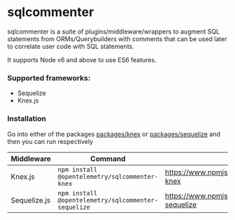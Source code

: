 # sqlcommenter

sqlcommenter is a suite of plugins/middleware/wrappers to augment SQL statements from ORMs/Querybuilders
with comments that can be used later to correlate user code with SQL statements.

It supports Node v6 and above to use ES6 features.

### Supported frameworks:

- Sequelize
- Knex.js

### Installation

Go into either of the packages [packages/knex](./packages/knex) or [packages/sequelize](./packages/sequelize)
and then you can run respectively

Middleware|Command|URL
---|---|---
Knex.js|`npm install @opentelemetry/sqlcommenter-knex`|https://www.npmjs.com/package/@opentelemetry/sqlcommenter-knex
Sequelize.js|`npm install @opentelemetry/sqlcommenter-sequelize`|https://www.npmjs.com/package/@opentelemetry/sqlcommenter-sequelize
